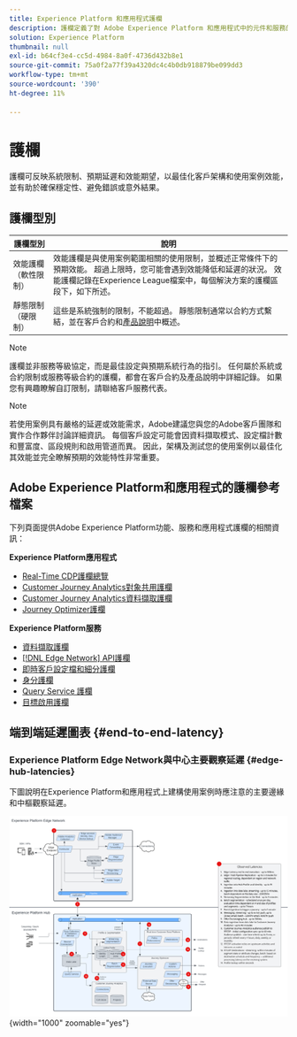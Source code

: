 ```yaml
---
title: Experience Platform 和應用程式護欄
description: 護欄定義了對 Adobe Experience Platform 和應用程式中的元件和服務的效能期望和影響
solution: Experience Platform
thumbnail: null
exl-id: b64cf3e4-cc5d-4984-8a0f-4736d432b8e1
source-git-commit: 75a0f2a77f39a4320dc4c4b0db918879be099dd3
workflow-type: tm+mt
source-wordcount: '390'
ht-degree: 11%

---
```



# 護欄

護欄可反映系統限制、預期延遲和效能期望，以最佳化客戶架構和使用案例效能，並有助於確保穩定性、避免錯誤或意外結果。

## 護欄型別

| 護欄型別 | 說明 |
|---|---|
| 效能護欄（軟性限制） | 效能護欄是與使用案例範圍相關的使用限制，並概述正常條件下的預期效能。 超過上限時，您可能會遇到效能降低和延遲的狀況。 效能護欄記錄在Experience League檔案中，每個解決方案的護欄區段下，如下所述。 |
| 靜態限制（硬限制） | 這些是系統強制的限制，不能超過。 靜態限制通常以合約方式繫結，並在客戶合約和[產品說明](https://helpx.adobe.com/tw/legal/product-descriptions.html)中概述。 |

>[!NOTE]
>
> 護欄並非服務等級協定，而是最佳設定與預期系統行為的指引。 任何屬於系統或合約限制或服務等級合約的護欄，都會在客戶合約及產品說明中詳細記錄。 如果您有興趣瞭解自訂限制，請聯絡客戶服務代表。

>[!NOTE]
>
> 若使用案例具有嚴格的延遲或效能需求，Adobe建議您與您的Adobe客戶團隊和實作合作夥伴討論詳細資訊。 每個客戶設定可能會因資料擷取模式、設定檔計數和豐富度、區段規則和啟用管道而異。 因此，架構及測試您的使用案例以最佳化其效能並完全瞭解預期的效能特性非常重要。

## Adobe Experience Platform和應用程式的護欄參考檔案

下列頁面提供Adobe Experience Platform功能、服務和應用程式護欄的相關資訊：

**Experience Platform應用程式**

* [Real-Time CDP護欄總覽](https://experienceleague.adobe.com/docs/experience-platform/rtcdp/guardrails/overview.html?lang=zh-Hant)
* [Customer Journey Analytics對象共用護欄](https://experienceleague.adobe.com/docs/analytics-platform/using/cja-components/audiences/publish.html?lang=zh-Hant#latency)
* [Customer Journey Analytics資料擷取護欄](https://experienceleague.adobe.com/docs/experience-platform/sources/connectors/adobe-applications/analytics.html?lang=zh-Hant#what-is-the-expected-latency-for-analytics-data-on-platform%3F)
* [Journey Optimizer護欄](https://experienceleague.adobe.com/docs/journey-optimizer/using/get-started/guardrails.html?lang=zh-Hant)

**Experience Platform服務**

* [資料擷取護欄](https://experienceleague.adobe.com/docs/experience-platform/ingestion/guardrails.html?lang=zh-Hant)
* [[!DNL Edge Network] API護欄](https://experienceleague.adobe.com/docs/experience-platform/edge-network-server-api/guardrails.html?lang=zh-Hant)
* [即時客戶設定檔和細分護欄](https://experienceleague.adobe.com/docs/experience-platform/profile/guardrails.html?lang=zh-Hant)
* [身分護欄](https://experienceleague.adobe.com/docs/experience-platform/identity/guardrails.html?lang=zh-Hant)
* [Query Service 護欄](https://experienceleague.adobe.com/docs/experience-platform/query/guardrails.html?lang=zh-Hant)
* [目標啟用護欄](https://experienceleague.adobe.com/docs/experience-platform/destinations/guardrails.html?lang=zh-Hant)

## 端到端延遲圖表 {#end-to-end-latency}

### Experience Platform Edge Network與中心主要觀察延遲 {#edge-hub-latencies}

下圖說明在Experience Platform和應用程式上建構使用案例時應注意的主要邊緣和中樞觀察延遲。

![Experience Platform [!DNL Edge Network]和中心主要觀察延遲。](/help/blueprints/experience-platform/assets/aep_edge_hub_latency_v1.svg "Experience Platform Edge Network與中心主要觀察延遲"){width="1000" zoomable="yes"}